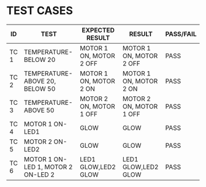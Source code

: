 # TEST CASES

|  ID  | TEST | EXPECTED RESULT | RESULT  | PASS/FAIL |
| ---- | ----------- | --------------- | ------  | --------- |
| TC 1 |  TEMPERATURE-BELOW 20  |  MOTOR 1 ON, MOTOR 2 OFF  |  MOTOR 1 ON, MOTOR 2 OFF | PASS  |
| TC 2 |  TEMPERATURE-ABOVE 20, BELOW 50   |  MOTOR 1 ON, MOTOR 2 ON  |  MOTOR 1 ON, MOTOR 2 ON | PASS  |
| TC 3 |  TEMPERATURE-ABOVE 50  | MOTOR 2 ON, MOTOR 1 OFF | MOTOR 2 ON, MOTOR 1 OFF | PASS  |
| TC 4 |  MOTOR 1 ON-LED1 |  GLOW | GLOW | PASS  |
| TC 5 |  MOTOR 2 ON-LED2 |  GLOW | GLOW | PASS  |  
| TC 6 |  MOTOR 1 ON-LED 1, MOTOR 2 ON-LED 2 |  LED1 GLOW,LED2 GLOW | LED1 GLOW,LED2 GLOW | PASS  |  
